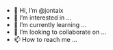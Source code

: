 - 👋 Hi, I’m @jontaix
- 👀 I’m interested in ...
- 🌱 I’m currently learning ...
- 💞️ I’m looking to collaborate on ...
- 📫 How to reach me ...

<!---
jontaix/jontaix is a ✨ special ✨ repository because its `README.md` (this file) appears on your GitHub profile.
You can click the Preview link to take a look at your changes.
--->
